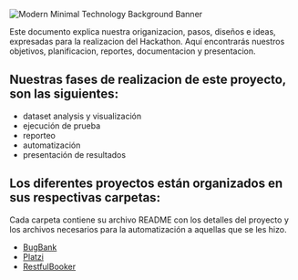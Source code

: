 
![Modern Minimal Technology Background Banner](https://github.com/user-attachments/assets/e4fb2d28-ba1f-46e2-a0de-711df631418c)

Este documento explica nuestra origanizacion, pasos, diseños e ideas, expresadas para la realizacion del Hackathon.
Aquí encontrarás nuestros objetivos, planificacion, reportes, documentacion y presentacion.

## Nuestras fases de realizacion de este proyecto, son las siguientes:

- dataset analysis y visualización
- ejecución de prueba
- reporteo
- automatización
- presentación de resultados

## Los diferentes proyectos están organizados en sus respectivas carpetas:

<p>Cada carpeta contiene su archivo README con los detalles del proyecto y los archivos necesarios para la automatización a aquellas que se les hizo.</p>

<ul>
    <li><a href="/BugBank">BugBank</a></li>
    <li><a href="/Platzi Fake Store API">Platzi</a></li>
    <li><a href="Restful booker">RestfulBooker</a></li>
</ul>

  
